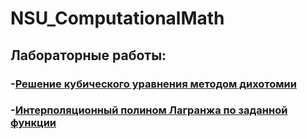 # NSU_ComputationalMath

## Лабораторные работы:
### -[Решение кубического уравнения методом дихотомии](dichotomy/)
### -[Интерполяционный полином Лагранжа по заданной функции](interpolyation/)
